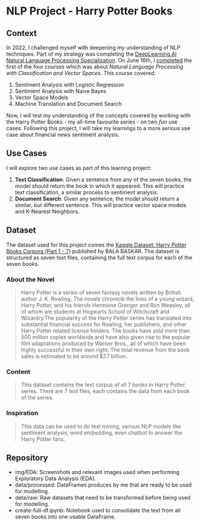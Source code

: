 # NLP Project - Harry Potter Books

## Context
In 2022, I challenged myself with deepening my understanding of NLP techniques. Part of my strategy was completing the [DeepLearning.AI Natural Language Processing Specialization](https://www.deeplearning.ai/program/natural-language-processing-specialization/). On June 16th, I [completed](https://www.coursera.org/account/accomplishments/verify/PCDXA6F7GFLX) the first of the four courses which was about *Natural Language Processing with Classification and Vector Spaces*. This course covered:
1. Sentiment Analysis with Logistic Regression
2. Sentiment Analysis with Naive Bayes
3. Vector Space Models
4. Machine Translation and Document Search

Now, I will test my understanding of the concepts covered by working with the Harry Potter Books - my all-time favourite series - on two *fun* use cases. Following this project, I will take my learnings to a more *serious* use case about financial news sentiment analysis.

## Use Cases
I will explore two use cases as part of this learning project:
1. **Text Classification**: Given a sentence from any of the seven books, the model should return the book in which it appeared. This will practice text classification, a similar process to sentiment analysis.
2. **Document Search**: Given any sentence, the model should return a similar, but different sentence. This will practice vector space models and K-Nearest Neighbors.

## Dataset
The dataset used for this project comes the [Kaggle Dataset: Harry Potter Books Corpora (Part 1 - 7)](https://www.kaggle.com/datasets/balabaskar/harry-potter-books-corpora-part-1-7) published by BALA BASKAR. The dataset is structured as seven text files, containing the full text corpus for each of the seven books.

### About the Novel
>Harry Potter is a series of seven fantasy novels written by British author J. K. Rowling. The novels chronicle the lives of a young wizard, Harry Potter, and his friends Hermione Granger and Ron Weasley, all of whom are students at Hogwarts School of Witchcraft and Wizardry.The popularity of the Harry Potter series has translated into substantial financial success for Rowling, her publishers, and other Harry Potter related license holders. The books have sold more than 500 million copies worldwide and have also given rise to the popular film adaptations produced by Warner Bros., all of which have been highly successful in their own right. The total revenue from the book sales is estimated to be around $7.7 billion.

### Content
>This dataset contains the text corpus of all 7 books in Harry Potter series. There are 7 text files, each contains the data from each book of the series.

### Inspiration
>This data can be used to do text mining, various NLP models like sentiment analysis, word embedding, even chatbot to answer the Harry Potter fans.

## Repository
* img/EDA: Screenshots and relevant images used when performing Exploratory Data Analysis (EDA).
* data/processed: DataFrames produces by me that are ready to be used for modelling.
* data/raw: Raw datasets that need to be transformed before being used for modelling.
* create-full-df.ipynb: Notebook used to consolidate the text from all seven books into one usable DataFrame.
